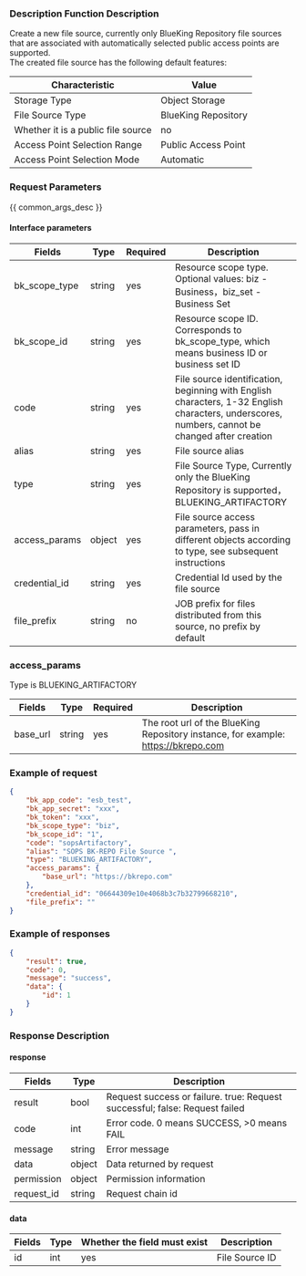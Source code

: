 ###  Description Function Description

Create a new file source, currently only BlueKing Repository file sources that are associated with automatically selected public access points are supported.  
The created file source has the following default features: 

| Characteristic |  Value |
|-----------------|------------|
|Storage Type|Object Storage|
|File Source Type|BlueKing Repository|
|Whether it is a public file source|no|
| Access Point Selection Range       |Public Access Point|
|Access Point Selection Mode|Automatic|

### Request Parameters

{{ common_args_desc }}

#### Interface parameters

| **Fields** | **Type** | **Required** | **Description** |
|-----------------|------------|--------------|------------|
| bk_scope_type | string | yes          | Resource scope type. Optional values: biz - Business，biz_set - Business Set |
| bk_scope_id | string | yes          | Resource scope ID. Corresponds to bk_scope_type, which means business ID or business set ID |
| code            |  string    | yes          | File source identification, beginning with English characters, 1-32 English characters, underscores, numbers, cannot be changed after creation |
| alias           |  string    | yes          | File source alias |
| type            |  string    | yes          | File Source Type, Currently only the BlueKing Repository is supported，BLUEKING_ARTIFACTORY |
| access_params   |  object    | yes          | File source access parameters, pass in different objects according to type, see subsequent instructions |
| credential_id   |  string    | yes          | Credential Id used by the file source |
| file_prefix     |  string    | no           | JOB prefix for files distributed from this source, no prefix by default |

### access_params
Type is BLUEKING_ARTIFACTORY

| **Fields**   | **Type** | **Required** | **Description** |
|-----------------|------------|--------|------------|
| base_url        |  string    | yes  | The root url of the BlueKing Repository instance, for example: https://bkrepo.com |

### Example of request

```json
{
    "bk_app_code": "esb_test",
    "bk_app_secret": "xxx",
    "bk_token": "xxx",
    "bk_scope_type": "biz",
    "bk_scope_id": "1",
    "code": "sopsArtifactory",
    "alias": "SOPS BK-REPO File Source ",
    "type": "BLUEKING_ARTIFACTORY",
    "access_params": {
        "base_url": "https://bkrepo.com"
    },
    "credential_id": "06644309e10e4068b3c7b32799668210",
    "file_prefix": ""
}
```

### Example of responses

```json
{
    "result": true,
    "code": 0,
    "message": "success",
    "data": {
        "id": 1
    }
}
```

### Response Description

#### response
| **Fields** | **Type** | **Description** |
|-----------|-----------|-----------|
| result       | bool   | Request success or failure. true: Request successful; false: Request failed |
| code         | int    | Error code. 0 means SUCCESS, >0 means FAIL |
| message      | string | Error message |
| data         | object | Data returned by request |
| permission   | object | Permission information |
| request_id   | string | Request chain id |

#### data

| Fields | **Type** | Whether the field must exist | **Description** |
|-----------|-------|---------------|---------|
| id        | int   |yes              | File Source ID |
